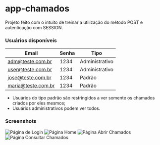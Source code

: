 # app-chamados
Projeto feito com o intuito de treinar a utilização do método POST e autenticação com SESSION.
### Usuários disponíveis
|Email|Senha|Tipo
|--|--|--|
|adm@teste.com.br|1234|Administrativo
|user@teste.com.br|1234|Administrativo
|jose@teste.com.br|1234|Padrão
|maria@teste.com.br|1234|Padrão
- Usuários do tipo padrão são restringidos a ver somente os chamados criados por eles mesmos;
- Usuários administrativos podem ver todos.
### Screenshots
![Página de Login](https://github.com/teuspersi/app-chamados/screenshot1.png)
![Página Home](https://github.com/teuspersi/app-chamados/screenshot2.png)
![Página Abrir Chamados](https://github.com/teuspersi/app-chamados/screenshot3.png)
![Página Consultar Chamados](https://github.com/teuspersi/app-chamados/screenshot4.png)
